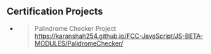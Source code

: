 ## Certification Projects

- >Palindrome Checker Project<br>https://karanshah254.github.io/FCC-JavaScript/JS-BETA-MODULES/PalidromeChecker/